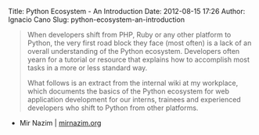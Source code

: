 Title: Python Ecosystem - An Introduction
Date: 2012-08-15 17:26
Author: Ignacio Cano
Slug: python-ecosystem-an-introduction

> When developers shift from PHP, Ruby or any other platform to Python,
> the very first road block they face (most often) is a lack of an
> overall understanding of the Python ecosystem. Developers often yearn
> for a tutorial or resource that explains how to accomplish most tasks
> in a more or less standard way.
>
> What follows is an extract from the internal wiki at my workplace,
> which documents the basics of the Python ecosystem for web application
> development for our interns, trainees and experienced developers who
> shift to Python from other platforms.

- Mir Nazim | [mirnazim.org][]

  [mirnazim.org]: http://mirnazim.org/writings/python-ecosystem-introduction/
    "Python Ecosystem - An Introduction"
